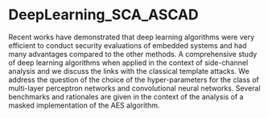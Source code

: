 # DeepLearning_SCA_ASCAD
Recent works have demonstrated that deep learning algorithms were very efficient to conduct security evaluations of embedded systems and had many advantages compared to the other methods. A comprehensive study of deep learning algorithms when applied in the context of side-channel analysis and we discuss the links with the classical template attacks.  We address the question of the choice of the hyper-parameters for the class of multi-layer perceptron networks and convolutional neural networks.  Several benchmarks and rationales are given in the context of the analysis of a masked implementation of the AES algorithm.
